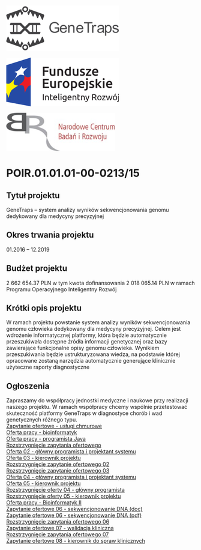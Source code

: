 ![](https://raw.githubusercontent.com/marpiech/genetraps-project-ncbir/master/1_white-1.png)  
  
![](https://raw.githubusercontent.com/marpiech/genetraps-project-ncbir/master/fundsflag-pl.png)  
  
![](https://raw.githubusercontent.com/marpiech/genetraps-project-ncbir/master/ncbr_logo_z_czerwonym_napisem.jpg)  
  
# POIR.01.01.01-00-0213/15
## Tytuł projektu
GeneTraps – system analizy wyników sekwencjonowania genomu dedykowany dla medycyny precyzyjnej
## Okres trwania projektu
01.2016 – 12.2019
## Budżet projektu
2 662 654.37 PLN w tym kwota dofinansowania 2 018 065.14 PLN w ramach Programu Operacyjnego Inteligentny Rozwój
## Krótki opis projektu
W ramach projektu powstanie system analizy wyników sekwencjonowania genomu człowieka dedykowany dla medycyny precyzyjnej. Celem jest wdrożenie informatycznej platformy, która będzie automatycznie przeszukiwała dostępne źródła informacji genetycznej oraz bazy zawierające funkcjonalne opisy genomu człowieka. Wynikiem przeszukiwania będzie ustrukturyzowana wiedza, na podstawie której opracowane zostaną narzędzia automatycznie generujące klinicznie użyteczne raporty diagnostyczne
## Ogłoszenia
Zapraszamy do współpracy jednostki medyczne i naukowe przy realizacji naszego projektu. W ramach współpracy chcemy wspólnie przetestować skuteczność platformy GeneTraps w diagnostyce chorób i wad genetycznych różnego typu.  
[Zapytanie ofertowe - usługi chmurowe](http://anakin.intelliseq.pl/owncloud/index.php/s/X0sJR412hBYWPW6)  
[Oferta pracy - bioinformatyk](http://anakin.intelliseq.pl/owncloud/index.php/s/e16GyeM7QYalcOq)  
[Oferta pracy - programista Java](http://anakin.intelliseq.pl/owncloud/index.php/s/n2bG7NjC27i8Fgx)  
[Rozstrzygnięcie zapytania ofertowego](http://anakin.intelliseq.pl/owncloud/index.php/s/RgaCEKF3Ivfk2yX)  
[Oferta 02 - główny programista i projektant systemu](http://anakin.intelliseq.pl/owncloud/index.php/s/I98rDe5fSnwF1xQ)  
[Oferta 03 - kierownik projektu](http://anakin.intelliseq.pl/owncloud/index.php/s/b0JkY2KohsGfmer)  
[Rozstrzygnięcie zapytanie ofertowego 02](http://anakin.intelliseq.pl/owncloud/index.php/s/X1OQsYBQhAYPhDf)  
[Rozstrzygnięcie zapytanie ofertowego 03](http://anakin.intelliseq.pl/owncloud/index.php/s/IFOSLBa124JRxmW)  
[Oferta 04 - główny programista i projektant systemu](http://anakin.intelliseq.pl/owncloud/index.php/s/mlkE5YfiC3snyGQ)  
[Oferta 05 - kierownik projektu](http://anakin.intelliseq.pl/owncloud/index.php/s/niLSseDXCObY5wj)  
[Rozstrzygnięcie oferty 04 - główny programista](http://anakin.intelliseq.pl/owncloud/index.php/s/87stGJouYZxXO0g)  
[Rozstrzygnięcie oferty 05 - kierownik projektu](http://anakin.intelliseq.pl/owncloud/index.php/s/xziunJynlyYc1jt)  
[Oferta pracy - Bioinformatyk II](http://anakin.intelliseq.pl/owncloud/index.php/s/GCG4pPs5rzzHecP)  
[Zapytanie ofertowe 06 - sekwencjonowanie DNA (doc)](http://anakin.intelliseq.pl/owncloud/index.php/s/X8Bg8z4C7ywWHu6)  
[Zapytanie ofertowe 06 - sekwencjonowanie DNA (pdf)](http://anakin.intelliseq.pl/owncloud/index.php/s/rXAjhwhoEkpwdIl)  
[Rozstrzygnięcie zapytania ofertowego 06](http://anakin.intelliseq.pl/owncloud/index.php/s/ZIewmRBfn0gnlAX)  
[Zapytanie ofertowe 07 - walidacja kliniczna](http://anakin.intelliseq.pl/owncloud/index.php/s/gHtMjIh5VcA5v34)  
[Rozstrzygnięcie zapytania ofertowego 07](http://anakin.intelliseq.pl/owncloud/index.php/s/vb8D5nYQopq8W0D)  
[Zapytanie ofertowe 08 - kierownik do spraw klinicznych](http://anakin.intelliseq.pl/owncloud/index.php/s/4yHOOJXU0beP4zi)  

